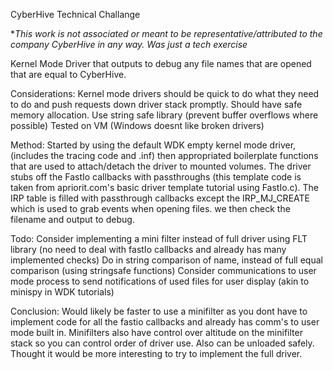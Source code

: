 
CyberHive Technical Challange


**This work is not associated or meant to be representative/attributed to the company CyberHive in any way.
Was just a tech exercise*

Kernel Mode Driver that outputs to debug any file names that are opened that are equal to CyberHive.


Considerations:
Kernel mode drivers should be quick to do what they need to do and push requests down driver stack promptly.
Should have safe memory allocation.
Use string safe library (prevent buffer overflows where possible)
Tested on VM (Windows doesnt like broken drivers)



Method:
Started by using the default WDK empty kernel mode driver, (includes the tracing code and .inf) then appropriated boilerplate functions that are used to attach/detach the driver to mounted volumes. 
The driver stubs off the FastIo callbacks with passthroughs (this template code is taken from apriorit.com's basic driver template tutorial using FastIo.c). The IRP table is filled with passthrough callbacks except the IRP_MJ_CREATE which is used to grab events when opening files. we then check the filename and output to debug.



Todo:
Consider implementing a mini filter instead of full driver using FLT library (no need to deal with fastIo callbacks and already has many implemented checks)
Do in string comparison of name, instead of full equal comparison (using stringsafe functions)
Consider communications to user mode process to send notifications of used files for user display (akin to minispy in WDK tutorials)


Conclusion:
Would likely be faster to use a minifilter as you dont have to implement code for all the fastio callbacks and already has comm's to user mode built in. Minifilters also have control over altitude on the minifilter stack so you can control order of driver use. Also can be unloaded safely.
Thought it would be more interesting to try to implement the full driver.